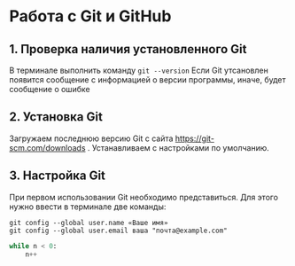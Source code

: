 # Работа с Git и GitHub

## 1. Проверка наличия установленного Git
В терминале выполнить команду `git --version`
Если Git утсановлен появится сообщение с информацией о версии программы, иначе, будет сообщение о ошибке

## 2. Установка Git
Загружаем последнюю версию Git с сайта https://git-scm.com/downloads .
Устанавливаем с настройками по умолчанию.

## 3. Настройка Git
При первом использовании Git необходимо представиться. Для этого нужно ввести в терминале две команды: 
```
git config --global user.name «Ваше имя»
git config --global user.email ваша "почта@example.com"
```

```Python
while n < 0:
    n++
```
